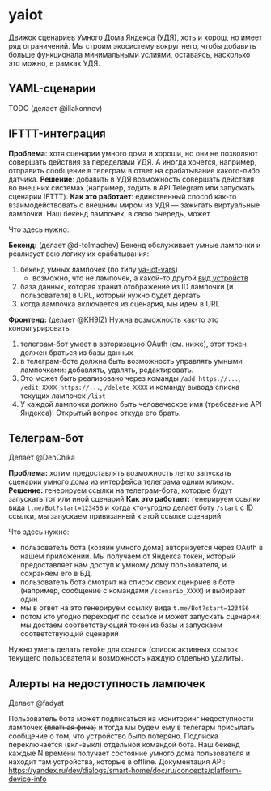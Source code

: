 # yaiot

Движок сценариев Умного Дома Яндекса (УДЯ), хоть и хорош, но имеет ряд ограничений. Мы строим экосистему вокруг него, чтобы добавить больше функционала минимальными услиями, оставаясь, насколько это можно, в рамках УДЯ.

## YAML-сценарии

TODO (делает @iliakonnov)

## IFTTT-интеграция

**Проблема**: хотя сценарии умного дома и хороши, но они не позволяют совершать действия за переделами УДЯ. А иногда хочется, например, отправить сообщение в телеграм в ответ на срабатывание какого-либо датчика.
**Решение**: добавить в УДЯ возможность совершать действия во внешних системах (например, ходить в API Telegram или запускать сценарии IFTTT).
**Как это работает**: единственный способ как-то взаимодействовать с внешним миром из УДЯ — зажигать виртуальные лампочки. Наш бекенд лампочек, в свою очередь, может 

Что здесь нужно:

**Бекенд:** (делает @d-tolmachev)
Бекенд обслуживает умные лампочки и реализует всю логику их срабатывания:
1. бекенд умных лампочек (по типу [ya-iot-vars](https://github.com/iliakonnov/ya-iot-vars))
	* возможно, что не лампочек, а какой-то другой [вид устройств](https://yandex.ru/dev/dialogs/smart-home/doc/ru/concepts/device-types)
2. база данных, которая хранит отображение из ID лампочки (и пользователя) в URL, который нужно будет дергать
3. когда лампочка включается из сценария, мы идем в URL

**Фронтенд:** (делает @KH9IZ)
Нужна возможность как-то это конфигурировать

1. телеграм-бот умеет в авторизацию OAuth (см. ниже), этот токен должен браться из базы данных
2. в телеграм-боте должна быть возможность управлять умными лампочками: добавлять, удалять, редактировать.
3. Это может быть реализовано через команды `/add https://...`, `/edit_XXXX https://...`, `/delete_XXXX` и команду вывода списка текущих лампочек `/list`
4. У каждой лампочки должно быть человеческое имя (требование API Яндекса)! Открытый вопрос откуда его брать.

## Телеграм-бот

Делает @DenChika

**Проблема:** хотим предоставлять возможность легко запускать сценарии умного дома из интерфейса телеграма одним кликом.
**Решение:** генерируем ссылки на телеграм-бота, которые будут запускать тот или иной сценарий
**Как это работает:** генерируем ссылки вида `t.me/Bot?start=123456` и когда кто-угодно делает боту `/start` с ID ссылки, мы запускаем привязанный к этой ссылке сценарий

Что здесь нужно:
* пользователь бота (хозяин умного дома) авторизуется через OAuth в нашем приложении. Мы получаем от Яндекса токен, который предоставляет нам доступ к умному дому пользователя, и сохраняем его в БД.
* пользователь бота смотрит на список своих сценриев в боте (например, сообщение с командами `/scenario_XXXX`) и выбирает один
* мы в ответ на это генерируем ссылку вида `t.me/Bot?start=123456`
* потом кто угодно переходит по ссылке и может запускать сценарий: мы достаем соответствующий токен из базы и запускаем соответствующий сценарий

Нужно уметь делать revoke для ссылок (список активных ссылок текущего пользователя и возможность каждую отдельно удалить).

## Алерты на недоступность лампочек

Делает @fadyat

Пользователь бота может подписаться на мониторинг недоступности лампочек ~~(платная фича)~~ и тогда мы будем ему в телегарм присылать сообщение о том, что устройство было потеряно.
Подписка переключается (вкл-выкл) отдельной командой бота.
Наш бекенд каждые N времени получает состояние умного дома пользователя и находит там устройства, которые в offline.
Документация API: https://yandex.ru/dev/dialogs/smart-home/doc/ru/concepts/platform-device-info
<!--stackedit_data:
eyJoaXN0b3J5IjpbLTUyOTM1Njg3LDE5MzQ2OTI5MywxNjQzNz
A0NzkxXX0=
-->